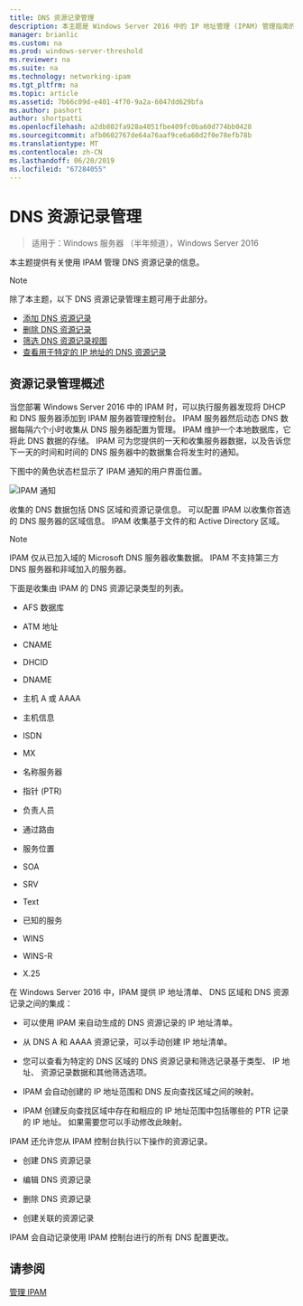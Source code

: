 ```yaml
---
title: DNS 资源记录管理
description: 本主题是 Windows Server 2016 中的 IP 地址管理 (IPAM) 管理指南的一部分。
manager: brianlic
ms.custom: na
ms.prod: windows-server-threshold
ms.reviewer: na
ms.suite: na
ms.technology: networking-ipam
ms.tgt_pltfrm: na
ms.topic: article
ms.assetid: 7b66c09d-e401-4f70-9a2a-6047dd629bfa
ms.author: pashort
author: shortpatti
ms.openlocfilehash: a2db802fa928a4051fbe409fc0ba60d774bb0428
ms.sourcegitcommit: afb0602767de64a76aaf9ce6a60d2f0e78efb78b
ms.translationtype: MT
ms.contentlocale: zh-CN
ms.lasthandoff: 06/20/2019
ms.locfileid: "67284055"
---
```

# <a name="dns-resource-record-management"></a>DNS 资源记录管理

>适用于：Windows 服务器 （半年频道），Windows Server 2016

本主题提供有关使用 IPAM 管理 DNS 资源记录的信息。  
  
> [!NOTE]  
> 除了本主题，以下 DNS 资源记录管理主题可用于此部分。  
>   
> -   [添加 DNS 资源记录](../../technologies/ipam/Add-a-DNS-Resource-Record.md)  
> -   [删除 DNS 资源记录](../../technologies/ipam/Delete-DNS-Resource-Records.md)  
> -   [筛选 DNS 资源记录视图](../../technologies/ipam/Filter-the-View-of-DNS-Resource-Records.md)  
> -   [查看用于特定的 IP 地址的 DNS 资源记录](../../technologies/ipam/View-DNS-Resource-Records-for-a-Specific-IP-Address.md)  
  
## <a name="resource-record-management-overview"></a>资源记录管理概述  
当您部署 Windows Server 2016 中的 IPAM 时，可以执行服务器发现将 DHCP 和 DNS 服务器添加到 IPAM 服务器管理控制台。 IPAM 服务器然后动态 DNS 数据每隔六个小时收集从 DNS 服务器配置为管理。 IPAM 维护一个本地数据库，它将此 DNS 数据的存储。 IPAM 可为您提供的一天和收集服务器数据，以及告诉您下一天的时间和时间的 DNS 服务器中的数据集合将发生时的通知。  
  
下图中的黄色状态栏显示了 IPAM 通知的用户界面位置。  
  
![IPAM 通知](../../media/DNS-Resource-Record-Management/ipam_DataCollection_01.jpg)  
  
收集的 DNS 数据包括 DNS 区域和资源记录信息。 可以配置 IPAM 以收集你首选的 DNS 服务器的区域信息。  IPAM 收集基于文件的和 Active Directory 区域。  
  
> [!NOTE]  
> IPAM 仅从已加入域的 Microsoft DNS 服务器收集数据。 IPAM 不支持第三方 DNS 服务器和非域加入的服务器。  
  
下面是收集由 IPAM 的 DNS 资源记录类型的列表。  
  
-   AFS 数据库  
  
-   ATM 地址  
  
-   CNAME  
  
-   DHCID  
  
-   DNAME  
  
-   主机 A 或 AAAA  
  
-   主机信息  
  
-   ISDN  
  
-   MX  
  
-   名称服务器  
  
-   指针 (PTR)  
  
-   负责人员  
  
-   通过路由  
  
-   服务位置  
  
-   SOA  
  
-   SRV  
  
-   Text  
  
-   已知的服务  
  
-   WINS  
  
-   WINS-R  
  
-   X.25  
  
在 Windows Server 2016 中，IPAM 提供 IP 地址清单、 DNS 区域和 DNS 资源记录之间的集成：  
  
-   可以使用 IPAM 来自动生成的 DNS 资源记录的 IP 地址清单。  
  
-   从 DNS A 和 AAAA 资源记录，可以手动创建 IP 地址清单。  
  
-   您可以查看为特定的 DNS 区域的 DNS 资源记录和筛选记录基于类型、 IP 地址、 资源记录数据和其他筛选选项。  
  
-   IPAM 会自动创建的 IP 地址范围和 DNS 反向查找区域之间的映射。  
  
-   IPAM 创建反向查找区域中存在和相应的 IP 地址范围中包括哪些的 PTR 记录的 IP 地址。 如果需要您可以手动修改此映射。  
  
IPAM 还允许您从 IPAM 控制台执行以下操作的资源记录。  
  
-   创建 DNS 资源记录  
  
-   编辑 DNS 资源记录  
  
-   删除 DNS 资源记录  
  
-   创建关联的资源记录  
  
IPAM 会自动记录使用 IPAM 控制台进行的所有 DNS 配置更改。  
  
## <a name="see-also"></a>请参阅  
[管理 IPAM](Manage-IPAM.md)  
  


